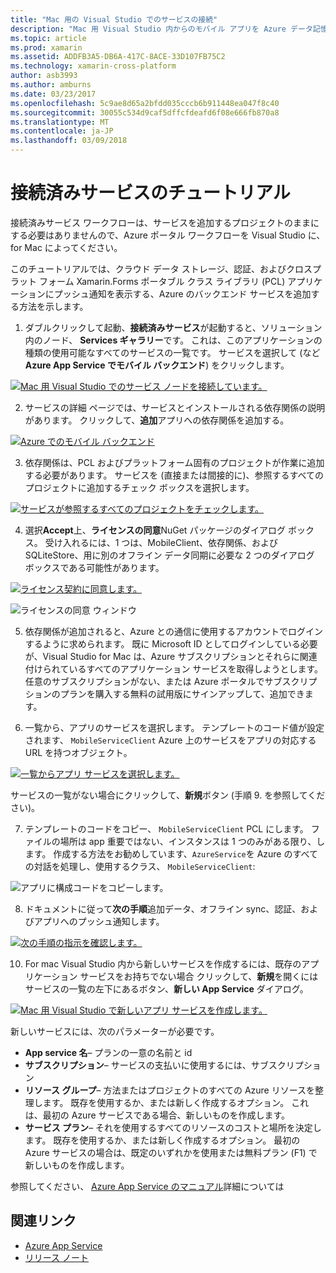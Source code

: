 ```yaml
---
title: "Mac 用の Visual Studio でのサービスの接続"
description: "Mac 用 Visual Studio 内からのモバイル アプリを Azure データ記憶域、認証、およびプッシュ通知を追加します。"
ms.topic: article
ms.prod: xamarin
ms.assetid: ADDFB3A5-DB6A-417C-8ACE-33D107FB75C2
ms.technology: xamarin-cross-platform
author: asb3993
ms.author: amburns
ms.date: 03/23/2017
ms.openlocfilehash: 5c9ae8d65a2bfdd035cccb6b911448ea047f8c40
ms.sourcegitcommit: 30055c534d9caf5dffcfdeafd6f08e666fb870a8
ms.translationtype: MT
ms.contentlocale: ja-JP
ms.lasthandoff: 03/09/2018
---
```

# <a name="connected-services-walkthrough"></a>接続済みサービスのチュートリアル

接続済みサービス ワークフローは、サービスを追加するプロジェクトのままにする必要はありませんので、Azure ポータル ワークフローを Visual Studio に、for Mac によってください。

このチュートリアルでは、クラウド データ ストレージ、認証、およびクロスプラット フォーム Xamarin.Forms ポータブル クラス ライブラリ (PCL) アプリケーションにプッシュ通知を表示する、Azure のバックエンド サービスを追加する方法を示します。


1.  ダブルクリックして起動、**接続済みサービス**が起動すると、ソリューション内のノード、 **Services ギャラリー**です。
  これは、このアプリケーションの種類の使用可能なすべてのサービスの一覧です。 サービスを選択して (など**Azure App Service でモバイル バックエンド**) をクリックします。

  [![](connected-services-images/image001-sml.png "Mac 用 Visual Studio でのサービス ノードを接続しています。")](connected-services-images/image001.png#lightbox)

2. サービスの詳細 ページでは、サービスとインストールされる依存関係の説明があります。
  クリックして、**追加**アプリへの依存関係を追加する。

  [![](connected-services-images/image002-sml.png "Azure でのモバイル バックエンド")](connected-services-images/image002.png#lightbox)

3. 依存関係は、PCL およびプラットフォーム固有のプロジェクトが作業に追加する必要があります。
  サービスを (直接または間接的に)、参照するすべてのプロジェクトに追加するチェック ボックスを選択します。

  [![](connected-services-images/image003-sml.png "サービスが参照するすべてのプロジェクトをチェックします。")](connected-services-images/image003.png#lightbox)

4. 選択**Accept**上、**ライセンスの同意**NuGet パッケージのダイアログ ボックス。
  受け入れるには、1 つは、MobileClient、依存関係、および SQLiteStore、用に別のオフライン データ同期に必要な 2 つのダイアログ ボックスである可能性があります。

  [![](connected-services-images/image004-sml.png "ライセンス契約に同意します。")](connected-services-images/image004.png#lightbox)

  ![](connected-services-images/image005.png "ライセンスの同意 ウィンドウ")

5. 依存関係が追加されると、Azure との通信に使用するアカウントでログインするように求められます。
  既に Microsoft ID としてログインしている必要が、Visual Studio for Mac は、Azure サブスクリプションとそれらに関連付けられているすべてのアプリケーション サービスを取得しようとします。 任意のサブスクリプションがない、または Azure ポータルでサブスクリプションのプランを購入する無料の試用版にサインアップして、追加できます。

6. 一覧から、アプリのサービスを選択します。 テンプレートのコード値が設定されます、 `MobileServiceClient` Azure 上のサービスをアプリの対応する URL を持つオブジェクト。

  [![](connected-services-images/image006-sml.png "一覧からアプリ サービスを選択します。")](connected-services-images/image006.png#lightbox)

  サービスの一覧がない場合にクリックして、**新規**ボタン (手順 9. を参照してください)。

7. テンプレートのコードをコピー、 `MobileServiceClient` PCL にします。 ファイルの場所は app 重要ではない、インスタンスは 1 つのみがある限り、します。
  作成する方法をお勧めしています、`AzureService`を Azure のすべての対話を処理し、使用するクラス、 `MobileServiceClient`:

  ![](connected-services-images/image007.png "アプリに構成コードをコピーします。")

8. ドキュメントに従って**次の手順**追加データ、オフライン sync、認証、およびアプリへのプッシュ通知します。

  [![](connected-services-images/image008-sml.png "次の手順の指示を確認します。")](connected-services-images/image008.png#lightbox)

10. For mac Visual Studio 内から新しいサービスを作成するには、既存のアプリケーション サービスをお持ちでない場合
  クリックして、**新規**を開くにはサービスの一覧の左下にあるボタン、**新しい App Service**  ダイアログ。

  [![](connected-services-images/image009-sml.png "Mac 用 Visual Studio で新しいアプリ サービスを作成します。")](connected-services-images/image009.png#lightbox)

新しいサービスには、次のパラメーターが必要です。

-   **App service 名**– プランの一意の名前と id
-   **サブスクリプション**– サービスの支払いに使用するには、サブスクリプション
-   **リソース グループ**– 方法またはプロジェクトのすべての Azure リソースを整理します。 既存を使用するか、または新しく作成するオプション。 これは、最初の Azure サービスである場合、新しいものを作成します。
-   **サービス プラン**– それを使用するすべてのリソースのコストと場所を決定します。 既存を使用するか、または新しく作成するオプション。 最初の Azure サービスの場合は、既定のいずれかを使用または無料プラン (F1) で新しいものを作成します。

参照してください、 [Azure App Service のマニュアル](https://docs.microsoft.com/azure/app-service/)詳細については


## <a name="related-links"></a>関連リンク

- [Azure App Service](https://docs.microsoft.com/en-us/azure/app-service/)
- [リリース ノート](https://developer.xamarin.com/releases/studio/xamarin.studio_6.2/xamarin.studio_6.2/#Connected_Services)
